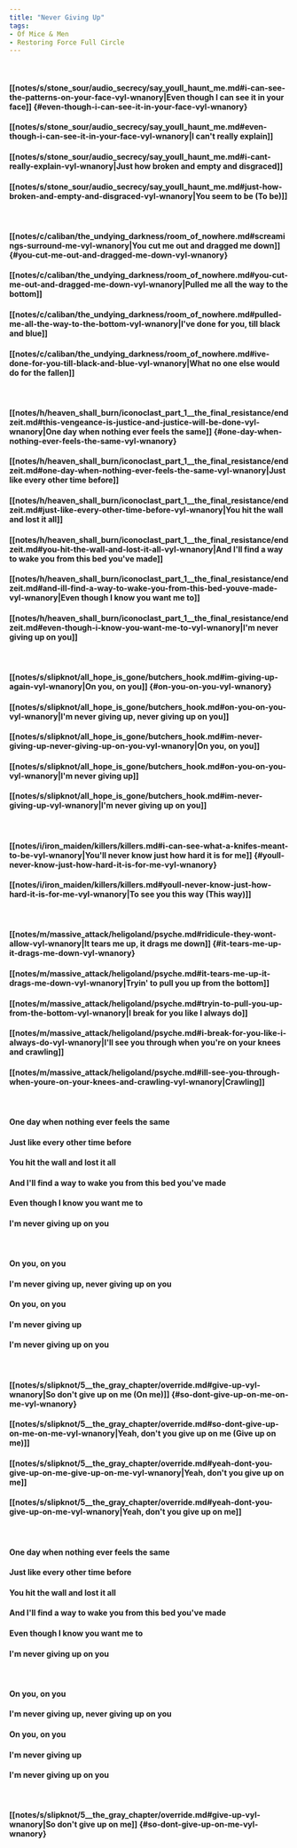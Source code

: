 ```yaml
---
title: "Never Giving Up"
tags:
- Of Mice & Men
- Restoring Force Full Circle
---
```

&nbsp;
#### [[notes/s/stone_sour/audio_secrecy/say_youll_haunt_me.md#i-can-see-the-patterns-on-your-face-vyl-wnanory|Even though I can see it in your face]] {#even-though-i-can-see-it-in-your-face-vyl-wnanory}
#### [[notes/s/stone_sour/audio_secrecy/say_youll_haunt_me.md#even-though-i-can-see-it-in-your-face-vyl-wnanory|I can't really explain]]
#### [[notes/s/stone_sour/audio_secrecy/say_youll_haunt_me.md#i-cant-really-explain-vyl-wnanory|Just how broken and empty and disgraced]]
#### [[notes/s/stone_sour/audio_secrecy/say_youll_haunt_me.md#just-how-broken-and-empty-and-disgraced-vyl-wnanory|You seem to be (To be)]]
&nbsp;
#### [[notes/c/caliban/the_undying_darkness/room_of_nowhere.md#screamings-surround-me-vyl-wnanory|You cut me out and dragged me down]] {#you-cut-me-out-and-dragged-me-down-vyl-wnanory}
#### [[notes/c/caliban/the_undying_darkness/room_of_nowhere.md#you-cut-me-out-and-dragged-me-down-vyl-wnanory|Pulled me all the way to the bottom]]
#### [[notes/c/caliban/the_undying_darkness/room_of_nowhere.md#pulled-me-all-the-way-to-the-bottom-vyl-wnanory|I've done for you, till black and blue]]
#### [[notes/c/caliban/the_undying_darkness/room_of_nowhere.md#ive-done-for-you-till-black-and-blue-vyl-wnanory|What no one else would do for the fallen]]
&nbsp;
#### [[notes/h/heaven_shall_burn/iconoclast_part_1__the_final_resistance/endzeit.md#this-vengeance-is-justice-and-justice-will-be-done-vyl-wnanory|One day when nothing ever feels the same]] {#one-day-when-nothing-ever-feels-the-same-vyl-wnanory}
#### [[notes/h/heaven_shall_burn/iconoclast_part_1__the_final_resistance/endzeit.md#one-day-when-nothing-ever-feels-the-same-vyl-wnanory|Just like every other time before]]
#### [[notes/h/heaven_shall_burn/iconoclast_part_1__the_final_resistance/endzeit.md#just-like-every-other-time-before-vyl-wnanory|You hit the wall and lost it all]]
#### [[notes/h/heaven_shall_burn/iconoclast_part_1__the_final_resistance/endzeit.md#you-hit-the-wall-and-lost-it-all-vyl-wnanory|And I'll find a way to wake you from this bed you've made]]
#### [[notes/h/heaven_shall_burn/iconoclast_part_1__the_final_resistance/endzeit.md#and-ill-find-a-way-to-wake-you-from-this-bed-youve-made-vyl-wnanory|Even though I know you want me to]]
#### [[notes/h/heaven_shall_burn/iconoclast_part_1__the_final_resistance/endzeit.md#even-though-i-know-you-want-me-to-vyl-wnanory|I'm never giving up on you]]
&nbsp;
#### [[notes/s/slipknot/all_hope_is_gone/butchers_hook.md#im-giving-up-again-vyl-wnanory|On you, on you]] {#on-you-on-you-vyl-wnanory}
#### [[notes/s/slipknot/all_hope_is_gone/butchers_hook.md#on-you-on-you-vyl-wnanory|I'm never giving up, never giving up on you]]
#### [[notes/s/slipknot/all_hope_is_gone/butchers_hook.md#im-never-giving-up-never-giving-up-on-you-vyl-wnanory|On you, on you]]
#### [[notes/s/slipknot/all_hope_is_gone/butchers_hook.md#on-you-on-you-vyl-wnanory|I'm never giving up]]
#### [[notes/s/slipknot/all_hope_is_gone/butchers_hook.md#im-never-giving-up-vyl-wnanory|I'm never giving up on you]]
&nbsp;
#### [[notes/i/iron_maiden/killers/killers.md#i-can-see-what-a-knifes-meant-to-be-vyl-wnanory|You'll never know just how hard it is for me]] {#youll-never-know-just-how-hard-it-is-for-me-vyl-wnanory}
#### [[notes/i/iron_maiden/killers/killers.md#youll-never-know-just-how-hard-it-is-for-me-vyl-wnanory|To see you this way (This way)]]
&nbsp;
#### [[notes/m/massive_attack/heligoland/psyche.md#ridicule-they-wont-allow-vyl-wnanory|It tears me up, it drags me down]] {#it-tears-me-up-it-drags-me-down-vyl-wnanory}
#### [[notes/m/massive_attack/heligoland/psyche.md#it-tears-me-up-it-drags-me-down-vyl-wnanory|Tryin' to pull you up from the bottom]]
#### [[notes/m/massive_attack/heligoland/psyche.md#tryin-to-pull-you-up-from-the-bottom-vyl-wnanory|I break for you like I always do]]
#### [[notes/m/massive_attack/heligoland/psyche.md#i-break-for-you-like-i-always-do-vyl-wnanory|I'll see you through when you're on your knees and crawling]]
#### [[notes/m/massive_attack/heligoland/psyche.md#ill-see-you-through-when-youre-on-your-knees-and-crawling-vyl-wnanory|Crawling]]
&nbsp;
#### One day when nothing ever feels the same
#### Just like every other time before
#### You hit the wall and lost it all
#### And I'll find a way to wake you from this bed you've made
#### Even though I know you want me to
#### I'm never giving up on you
&nbsp;
#### On you, on you
#### I'm never giving up, never giving up on you
#### On you, on you
#### I'm never giving up
#### I'm never giving up on you
&nbsp;
#### [[notes/s/slipknot/5__the_gray_chapter/override.md#give-up-vyl-wnanory|So don't give up on me (On me)]] {#so-dont-give-up-on-me-on-me-vyl-wnanory}
#### [[notes/s/slipknot/5__the_gray_chapter/override.md#so-dont-give-up-on-me-on-me-vyl-wnanory|Yeah, don't you give up on me (Give up on me)]]
#### [[notes/s/slipknot/5__the_gray_chapter/override.md#yeah-dont-you-give-up-on-me-give-up-on-me-vyl-wnanory|Yeah, don't you give up on me]]
#### [[notes/s/slipknot/5__the_gray_chapter/override.md#yeah-dont-you-give-up-on-me-vyl-wnanory|Yeah, don't you give up on me]]
&nbsp;
#### One day when nothing ever feels the same
#### Just like every other time before
#### You hit the wall and lost it all
#### And I'll find a way to wake you from this bed you've made
#### Even though I know you want me to
#### I'm never giving up on you
&nbsp;
#### On you, on you
#### I'm never giving up, never giving up on you
#### On you, on you
#### I'm never giving up
#### I'm never giving up on you
&nbsp;
#### [[notes/s/slipknot/5__the_gray_chapter/override.md#give-up-vyl-wnanory|So don't give up on me]] {#so-dont-give-up-on-me-vyl-wnanory}
